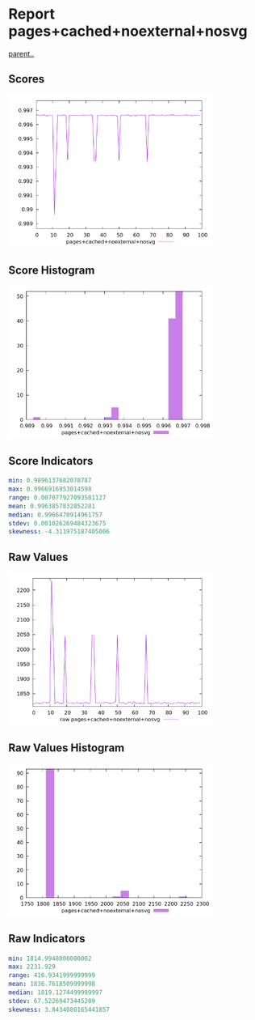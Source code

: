# Report pages+cached+noexternal+nosvg

[parent..](./..)  


## Scores

![score](./score.png)  

## Score Histogram

![hist](./hist.png)  

## Score Indicators

```yaml
min: 0.9896137682078787
max: 0.9966916953014598
range: 0.007077927093581127
mean: 0.9963857832852281
median: 0.9966470914961757
stdev: 0.001026269484323675
skewness: -4.311975187405006

```

## Raw Values

![raw](./raw.png)  

## Raw Values Histogram

![raw hist](./raw_hist.png)  

## Raw Indicators

```yaml
min: 1814.9948000000002
max: 2231.929
range: 416.9341999999999
mean: 1836.7618509999998
median: 1819.1274499999997
stdev: 67.52269473445209
skewness: 3.8434080165441857

```

<style>
  img {
    max-width: 80%;
  }
</style>
      
